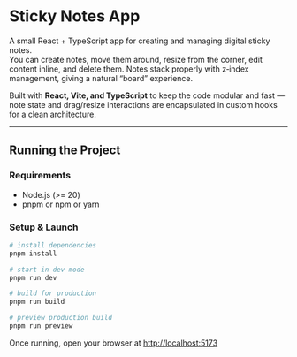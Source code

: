 
# Sticky Notes App  

A small React + TypeScript app for creating and managing digital sticky notes.  
You can create notes, move them around, resize from the corner, edit content inline, and delete them. Notes stack properly with z‑index management, giving a natural “board” experience.  

Built with **React, Vite, and TypeScript** to keep the code modular and fast — note state and drag/resize interactions are encapsulated in custom hooks for a clean architecture.  

---

## Running the Project  

### Requirements  
- Node.js (>= 20)  
- pnpm or npm or yarn   

### Setup & Launch  
```bash
# install dependencies
pnpm install

# start in dev mode
pnpm run dev

# build for production
pnpm run build

# preview production build
pnpm run preview
```  

Once running, open your browser at [http://localhost:5173](http://localhost:5173)